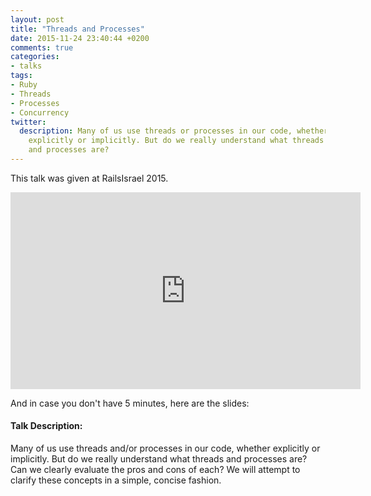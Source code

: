 ```yaml
---
layout: post
title: "Threads and Processes"
date: 2015-11-24 23:40:44 +0200
comments: true
categories:
- talks
tags:
- Ruby
- Threads
- Processes
- Concurrency
twitter:
  description: Many of us use threads or processes in our code, whether
    explicitly or implicitly. But do we really understand what threads
    and processes are?
---
```


This talk was given at RailsIsrael 2015.

<iframe width="560" height="315" src="https://www.youtube.com/embed/oDY-NDfzsxc" frameborder="0" allowfullscreen></iframe>

And in case you don't have 5 minutes, here are the slides:

<script async class="speakerdeck-embed" data-id="9078d225f907475faf2c13bc3a41ea94" data-ratio="1.33333333333333" src="//speakerdeck.com/assets/embed.js"></script>

#### Talk Description:
Many of us use threads and/or processes in our code, whether explicitly or implicitly. But do we really understand what threads and processes are? Can we clearly evaluate the pros and cons of each? We will attempt to clarify these concepts in a simple, concise fashion.
